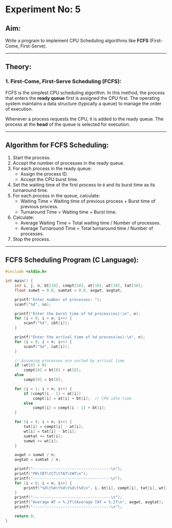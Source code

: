 # Experiment No: 5

## Aim:
Write a program to implement CPU Scheduling algorithms like **FCFS** (First-Come, First-Serve).

---

## Theory:

### 1. First-Come, First-Serve Scheduling (FCFS):
FCFS is the simplest CPU scheduling algorithm. In this method, the process that enters the **ready queue** first is assigned the CPU first. The operating system maintains a data structure (typically a queue) to manage the order of execution.

Whenever a process requests the CPU, it is added to the ready queue. The process at the **head** of the queue is selected for execution.

---

## Algorithm for FCFS Scheduling:

1. Start the process.
2. Accept the number of processes in the ready queue.
3. For each process in the ready queue:
   - Assign the process ID.
   - Accept the CPU burst time.
4. Set the waiting time of the first process to `0` and its burst time as its turnaround time.
5. For each process in the queue, calculate:
   - Waiting Time = Waiting time of previous process + Burst time of previous process.
   - Turnaround Time = Waiting time + Burst time.
6. Calculate:
   - Average Waiting Time = Total waiting time / Number of processes.
   - Average Turnaround Time = Total turnaround time / Number of processes.
7. Stop the process.

---

## FCFS Scheduling Program (C Language):

```c
#include <stdio.h>

int main() {
    int i, j, n, bt[10], compt[10], at[10], wt[10], tat[10];
    float sumwt = 0.0, sumtat = 0.0, avgwt, avgtat;

    printf("Enter number of processes: ");
    scanf("%d", &n);

    printf("Enter the burst time of %d process(es):\n", n);
    for (i = 0; i < n; i++) {
        scanf("%d", &bt[i]);
    }

    printf("Enter the arrival time of %d process(es):\n", n);
    for (i = 0; i < n; i++) {
        scanf("%d", &at[i]);
    }

    // Assuming processes are sorted by arrival time
    if (at[0] > 0)
        compt[0] = bt[0] + at[0];
    else
        compt[0] = bt[0];

    for (i = 1; i < n; i++) {
        if (compt[i - 1] < at[i])
            compt[i] = at[i] + bt[i];  // CPU idle time
        else
            compt[i] = compt[i - 1] + bt[i];
    }

    for (i = 0; i < n; i++) {
        tat[i] = compt[i] - at[i];
        wt[i] = tat[i] - bt[i];
        sumtat += tat[i];
        sumwt += wt[i];
    }

    avgwt = sumwt / n;
    avgtat = sumtat / n;

    printf("----------------------------------\n");
    printf("PN\tBT\tCT\tTAT\tWT\n");
    printf("----------------------------------\n");
    for (i = 0; i < n; i++) {
        printf("%d\t%d\t%d\t%d\t%d\n", i, bt[i], compt[i], tat[i], wt[i]);
    }
    printf("----------------------------------\n");
    printf("Average WT = %.2f\tAverage TAT = %.2f\n", avgwt, avgtat);
    printf("----------------------------------\n");

    return 0;
}
